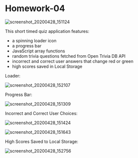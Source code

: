 # Homework-04

![screenshot_20200428_151124](https://user-images.githubusercontent.com/61606793/80542837-9a7e7300-8962-11ea-9aea-0650f6db82b6.png)



This short timed quiz application features: 
  - a spinning loader icon
  - a progress bar
  - JavaScript array functions
  - random trivia questions fetched from Open Trivia DB API
  - incorrect and correct user answers that change red or green
  - high scores saved in Local Storage
  
  
Loader:


  ![screenshot_20200428_152107](https://user-images.githubusercontent.com/61606793/80543542-f09fe600-8963-11ea-8d8a-1c5a58707dd2.png)

Progress Bar:


  ![screenshot_20200428_151309](https://user-images.githubusercontent.com/61606793/80543613-1dec9400-8964-11ea-845a-54b7892f3091.png)

Incorrect and Correct User Choices:


  ![screenshot_20200428_151424](https://user-images.githubusercontent.com/61606793/80543653-3bb9f900-8964-11ea-8bd8-6c7e47926215.png)

  ![screenshot_20200428_151643](https://user-images.githubusercontent.com/61606793/80543691-4ffdf600-8964-11ea-9c61-bbe77938d691.png)

High Scores Saved to Local Storage:


  ![screenshot_20200428_152756](https://user-images.githubusercontent.com/61606793/80543970-e0d4d180-8964-11ea-9f85-288945eb9435.png)



  
  




